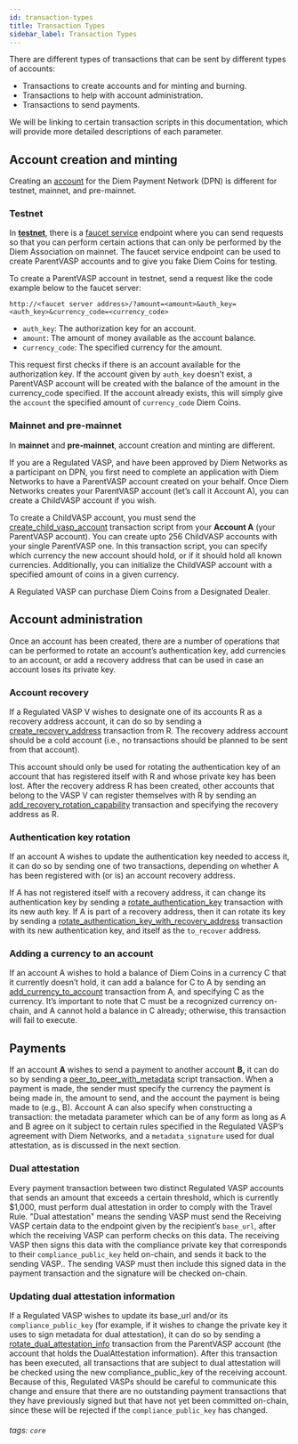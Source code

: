 ```yaml
---
id: transaction-types
title: Transaction Types
sidebar_label: Transaction Types
---
```




There are different types of transactions that can be sent by different types of accounts:


* Transactions to create accounts and for minting and burning.
* Transactions to help with account administration.
* Transactions to send payments.


We will be linking to certain transaction scripts in this documentation, which will provide more detailed descriptions of each parameter.

## Account creation and minting

Creating an [account](accounts.md) for the Diem Payment Network (DPN) is different for testnet, mainnet, and pre-mainnet.

### Testnet
In [**testnet**](reference/glossary.md#testnet), there is a [faucet service](/reference/glossary.md#faucet) endpoint where you can send requests so that you can perform certain actions that can only be performed by the Diem Association on mainnet. The faucet service endpoint can be used to create ParentVASP accounts and to give you fake Diem Coins for testing.

To create a ParentVASP account in testnet, send a request like the code example below to the faucet server:


`http://<faucet server address>/?amount=<amount>&auth_key=<auth_key>&currency_code=<currency_code>`

* `auth_key`: The authorization key for an account.
* `amount`: The amount of money available as the account balance.
* `currency_code`: The specified currency for the amount.

This request first checks if there is an account available for the authorization key. If the account given by `auth_key` doesn’t exist, a ParentVASP account will be created with the balance of the amount in the currency_code  specified. If the account already exists, this will simply give the `account` the specified amount of `currency_code` Diem Coins.


### Mainnet and pre-mainnet

In **mainnet** and **pre-mainnet**, account creation and minting are different.

If you are a Regulated VASP, and have been approved by Diem Networks as a participant on DPN, you first need to complete an application with Diem Networks to have a ParentVASP account created on your behalf. Once Diem Networks creates your ParentVASP account (let’s call it Account A), you can create a ChildVASP account if you wish.


To create a ChildVASP account, you must send the [create_child_vasp_account](https://github.com/diem/diem/blob/main/language/diem-framework/transaction_scripts/doc/transaction_script_documentation.md#script-create_child_vasp_account-1) transaction script from your **Account A** (your ParentVASP account). You can create upto 256 ChildVASP accounts with your single ParentVASP one. In this transaction script, you can specify which currency the new account should hold, or if it should hold all known currencies. Additionally, you can initialize the ChildVASP account with a specified amount of coins in a given currency.

A Regulated VASP can purchase Diem Coins from a Designated Dealer.



## Account administration
Once an account has been created, there are a number of operations that can be performed to rotate an account’s authentication key, add currencies to an account, or add a recovery address that can be used in case an account loses its private key.

### Account recovery
If a Regulated VASP V wishes to designate one of its accounts R as a recovery address account, it can do so by sending a [create_recovery_address](https://github.com/diem/diem/blob/main/language/diem-framework/transaction_scripts/doc/transaction_script_documentation.md#script-create_recovery_address) transaction from R. The recovery address account should be a cold account (i.e., no transactions should be planned to be sent from that account).

This account should only be used for rotating the authentication key of an account that has registered itself with R and whose private key has been lost. After the recovery address R has been created, other accounts that belong to the VASP V can register themselves with R by sending an [add_recovery_rotation_capability](https://github.com/diem/diem/blob/main/language/diem-framework/transaction_scripts/doc/transaction_script_documentation.md#script-add_recovery_rotation_capability-1) transaction and specifying the recovery address as R.

### Authentication key rotation
If an account A wishes to update the authentication key needed to access it, it can do so by sending one of two transactions, depending on whether A has been registered with (or is) an account recovery address.


If A has not registered itself with a recovery address, it can change its authentication key by sending a [rotate_authentication_key](https://github.com/diem/diem/blob/main/language/diem-framework/transaction_scripts/doc/transaction_script_documentation.md#script-rotate_authentication_key-1) transaction with its new auth key. If A is part of a recovery address, then it can rotate its key by sending a [rotate_authentication_key_with_recovery_address](https://github.com/diem/diem/blob/main/language/diem-framework/transaction_scripts/doc/transaction_script_documentation.md#rotate_authentication_key_with_recovery_address) transaction with its new authentication key, and itself as the `to_recover` address.

### Adding a currency to an account
If an account A wishes to hold a balance of Diem Coins in a currency C that it currently doesn’t hold, it can add a balance for C to A by sending an [add_currency_to_account](https://github.com/diem/diem/blob/main/language/diem-framework/transaction_scripts/doc/transaction_script_documentation.md#add_currency_to_account) transaction from A, and specifying C as the currency. It’s important to note that C must be a recognized currency on-chain, and A cannot hold a balance in C already; otherwise, this transaction will fail to execute.

## Payments
If an account **A** wishes to send a payment to another account **B,** it can do so by sending a [peer_to_peer_with_metadata](https://github.com/diem/diem/blob/main/language/diem-framework/transaction_scripts/doc/transaction_script_documentation.md#peer_to_peer_with_metadata) script transaction. When a payment is made, the sender must specify the currency the payment is being made in, the amount to send, and the account the payment is being made to (e.g., B). Account A can also specify when constructing a transaction: the metadata parameter which can be of any form as long as A and B agree on it subject to certain rules specified in the Regulated VASP’s agreement with Diem Networks, and a  `metadata_signature` used for dual attestation, as is discussed in the next section.

### Dual attestation
Every payment transaction between two distinct Regulated VASP accounts that sends an amount that exceeds a certain threshold, which is currently $1,000, must perform dual attestation in order to comply with the Travel Rule. "Dual attestation" means the sending VASP  must send the Receiving VASP  certain data to the endpoint given by the recipient’s  `base_url`, after which the receiving VASP can perform checks on this data. The receiving VASP then signs this data with the compliance private key that corresponds to their `compliance_public_key` held on-chain, and sends it back to the sending VASP.. The sending VASP must then include this signed data in the payment transaction and the signature will be checked on-chain.

### Updating dual attestation information
If a Regulated VASP wishes to update its base_url and/or its `compliance_public_key` (for example, if it wishes to change the private key it uses to sign metadata for dual attestation), it can do so by sending a [rotate_dual_attestation_info](https://github.com/diem/diem/blob/main/language/diem-framework/transaction_scripts/doc/transaction_script_documentation.md#script-rotate_dual_attestation_info-1) transaction from the ParentVASP account (the account that holds the DualAttestation information). After this transaction has been executed, all transactions that are subject to dual attestation will be checked using the new compliance_public_key of the receiving account. Because of this, Regulated VASPs should be careful to communicate this change and ensure that there are no outstanding payment transactions that they have previously signed but that have not yet been committed on-chain, since these will be rejected if the `compliance_public_key` has changed.



###### tags: `core`
